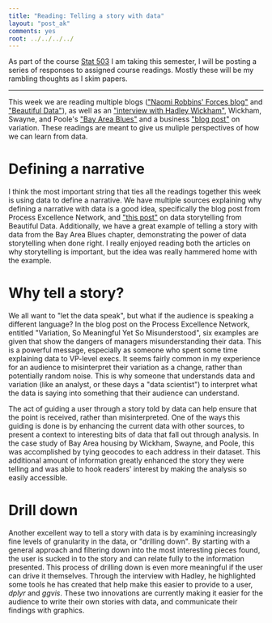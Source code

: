 ```yaml
---
title: "Reading: Telling a story with data"
layout: "post_ak"
comments: yes
root: ../../../../
---
```


As part of the course [Stat 503](http://streaming.stat.iastate.edu/~dicook/EDA.and.datamining/) I am taking this semester, I will be posting a series of responses to assigned course readings. Mostly these will be my rambling thoughts as I skim papers.

****

This week we are reading multiple blogs (["Naomi Robbins' Forces blog"](http://www.forbes.com/sites/naomirobbins/) and ["Beautiful Data"](http://beautifuldata.net/)), as well as an ["interview with Hadley Wickham"](http://statr.me/2013/09/a-conversation-with-hadley-wickham/), Wickham, Swayne, and Poole's ["Bay Area Blues"](http://vita.had.co.nz/papers/bay-area-blues.pdf) and a business ["blog post"](http://www.processexcellencenetwork.com/lean-six-sigma-business-transformation/columns/varitian-bites-deming-s-sopk-part-iii) on variation. These readings are meant to give us muliple perspectives of how we can learn from data.

# Defining a narrative
I think the most important string that ties all the readings together this week is using data to define a narrative. We have multiple sources explaining why defining a narrative with data is a good idea, specifically the blog post from Process Excellence Network, and ["this post"](http://beautifuldata.net/2015/01/data-storytelling-stepwise-abstraction-from-raw-data/) on data storytelling from Beautiful Data. Additionally, we have a great example of telling a story with data from the Bay Area Blues chapter, demonstrating the power of data storytelling when done right. I really enjoyed reading both the articles on why storytelling is important, but the idea was really hammered home with the example.

# Why tell a story?
We all want to "let the data speak", but what if the audience is speaking a different language? In the blog post on the Process Excellence Network, entitled "Variation, So Meaningful Yet So Misunderstood", six examples are given that show the dangers of managers misunderstanding their data. This is a powerful message, especially as someone who spent some time explaining data to VP-level execs. It seems fairly common in my experience for an audience to misinterpret their variation as a change, rather than potentially random noise. This is why someone that understands data and variation (like an analyst, or these days a "data scientist") to interpret what the data is saying into something that their audience can understand. 

The act of guiding a user through a story told by data can help ensure that the point is received, rather than misinterpreted. One of the ways this guiding is done is by enhancing the current data with other sources, to present a context to interesting bits of data that fall out through analysis. In the case study of Bay Area housing by Wickham, Swayne, and Poole, this was accomplished by tying geocodes to each address in their dataset. This additional amount of information greatly enhanced the story they were telling and was able to hook readers' interest by making the analysis so easily accessible.

# Drill down
Another excellent way to tell a story with data is by examining increasingly fine levels of granularity in the data, or "drilling down". By starting with a general approach and filtering down into the most interesting pieces found, the user is sucked in to the story and can relate fully to the information presented. This process of drilling down is even more meaningful if the user can drive it themselves. Through the interview with Hadley, he highlighted some tools he has created that help make this easier to provide to a user, *dplyr* and *ggvis*. These two innovations are currently making it easier for the audience to write their own stories with data, and communicate their findings with graphics.
